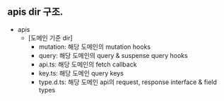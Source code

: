 ## apis dir 구조.

- apis
  - [도메인 기준 dir]
    - mutation: 해당 도메인의 mutation hooks
    - query: 해당 도메인의 query & suspense query hooks
    - api.ts: 해당 도메인의 fetch callback
    - key.ts: 해당 도메인 query keys
    - type.d.ts: 해당 도메인 api의 request, response interface & field types

